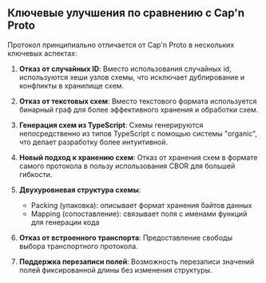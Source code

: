 ## Ключевые улучшения по сравнению с Cap'n Proto

Протокол принципиально отличается от Cap'n Proto в нескольких ключевых аспектах:

1. **Отказ от случайных ID**: Вместо использования случайных id, используются хеши узлов схемы, что исключает дублирование и конфликты в хранилище схем.
2. **Отказ от текстовых схем**: Вместо текстового формата используется бинарный граф для более эффективного хранения и обработки схем.

3. **Генерация схем из TypeScript**: Схемы генерируются непосредственно из типов TypeScript с помощью системы "organic", что делает разработку более интуитивной.

4. **Новый подход к хранению схем**: Отказ от хранения схем в формате самого протокола в пользу использования CBOR для большей гибкости.

5. **Двухуровневая структура схемы**:
   - Packing (упаковка): описывает формат хранения байтов данных
   - Mapping (сопоставление): связывает поля с именами функций для генерации кода

6. **Отказ от встроенного транспорта**: Предоставление свободы выбора транспортного протокола.

7. **Поддержка перезаписи полей**: Возможность перезаписи значений полей фиксированной длины без изменения структуры.



